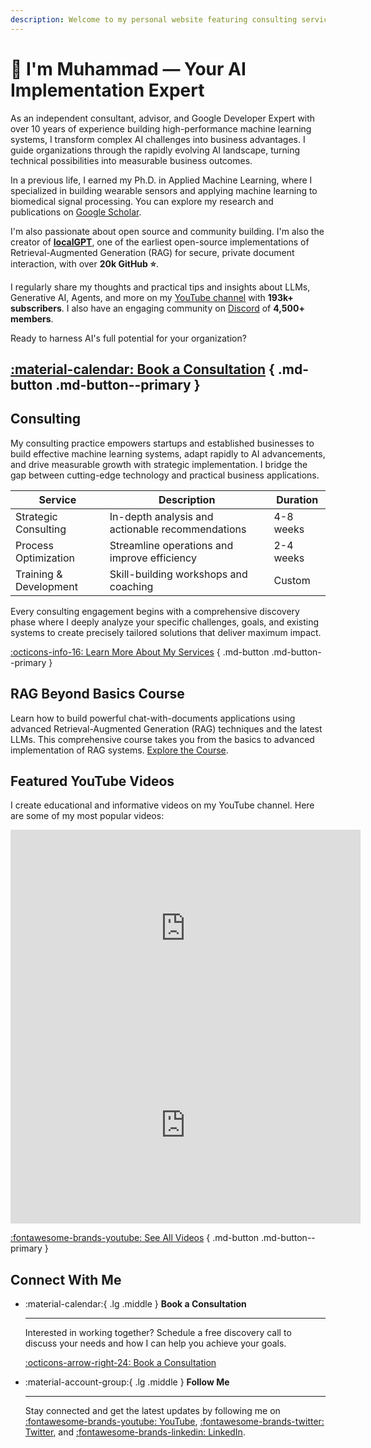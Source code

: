 ```yaml
---
description: Welcome to my personal website featuring consulting services and YouTube videos.
---
```


# 👋 I'm Muhammad — Your AI Implementation Expert

As an independent consultant, advisor, and Google Developer Expert with over 10 years of experience building high-performance machine learning systems, I transform complex AI challenges into business advantages. I guide organizations through the rapidly evolving AI landscape, turning technical possibilities into measurable business outcomes.

In a previous life, I earned my Ph.D. in Applied Machine Learning, where I specialized in building wearable sensors and applying machine learning to biomedical signal processing. You can explore my research and publications on [Google Scholar](https://scholar.google.com/citations?user=vQcpPPAAAAAJ&hl=en).

I'm also passionate about open source and community building. I'm also the creator of [**localGPT**](https://github.com/PromtEngineer/localGPT), one of the earliest open-source implementations of Retrieval-Augmented Generation (RAG) for secure, private document interaction, with over **20k GitHub ⭐**.

I regularly share my thoughts and practical tips and insights about LLMs, Generative AI, Agents, and more on my [YouTube channel](https://www.youtube.com/@engineerprompt) with **193k+ subscribers**. I also have an engaging community on [Discord](https://discord.gg/nMEEN2sS) of **4,500+ members**.

Ready to harness AI's full potential for your organization?

[:material-calendar: Book a Consultation](./book-a-call.md) { .md-button .md-button--primary }
---

## Consulting

My consulting practice empowers startups and established businesses to build effective machine learning systems, adapt rapidly to AI advancements, and drive measurable growth with strategic implementation. I bridge the gap between cutting-edge technology and practical business applications.

| Service                                       | Description                               | Duration     |
|-----------------------------------------------|-------------------------------------------|-------------|
| Strategic Consulting                          | In-depth analysis and actionable recommendations | 4-8 weeks   |
| Process Optimization                        | Streamline operations and improve efficiency  | 2-4 weeks   |
| Training & Development                      | Skill-building workshops and coaching        | Custom      |

Every consulting engagement begins with a comprehensive discovery phase where I deeply analyze your specific challenges, goals, and existing systems to create precisely tailored solutions that deliver maximum impact.

[:octicons-info-16: Learn More About My Services](./services.md) { .md-button .md-button--primary }

## RAG Beyond Basics Course

Learn how to build powerful chat-with-documents applications using advanced Retrieval-Augmented Generation (RAG) techniques and the latest LLMs. This comprehensive course takes you from the basics to advanced implementation of RAG systems. [Explore the Course](./rag-beyond-basics.md).

## Featured YouTube Videos

I create educational and informative videos on my YouTube channel. Here are some of my most popular videos:

<iframe width="560" height="315" src="https://www.youtube.com/embed/vX3A96_F3FU" title="YouTube video player" frameborder="0" allow="accelerometer; autoplay; clipboard-write; encrypted-media; gyroscope; picture-in-picture" allowfullscreen></iframe>

<iframe width="560" height="315" src="https://www.youtube.com/embed/tmiBae2goJM" title="YouTube video player" frameborder="0" allow="accelerometer; autoplay; clipboard-write; encrypted-media; gyroscope; picture-in-picture" allowfullscreen></iframe>



[:fontawesome-brands-youtube: See All Videos](./youtube.md) { .md-button .md-button--primary }


## Connect With Me

<div class="grid cards" markdown>

-   :material-calendar:{ .lg .middle } __Book a Consultation__

    ---

    Interested in working together? Schedule a free discovery call to discuss your needs and how I can help you achieve your goals.

    [:octicons-arrow-right-24: Book a Consultation](./book-a-call.md)

-   :material-account-group:{ .lg .middle } __Follow Me__

    ---

    Stay connected and get the latest updates by following me on [:fontawesome-brands-youtube: YouTube](https://www.youtube.com/@engineerprompt), [:fontawesome-brands-twitter: Twitter](https://twitter.com/engineerrprompt), and [:fontawesome-brands-linkedin: LinkedIn](https://linkedin.com/in/engineerprompt).

</div>
